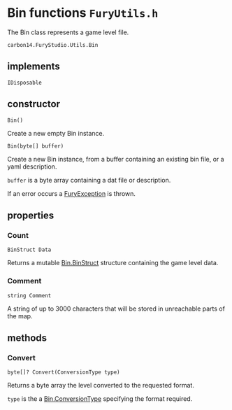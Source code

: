 # Bin functions `FuryUtils.h`

The Bin class represents a game level file.

`carbon14.FuryStudio.Utils.Bin`

## implements

`IDisposable`

## constructor

`Bin()`

Create a new empty Bin instance.

`Bin(byte[] buffer)`

Create a new Bin instance, from a buffer containing an existing bin file, or a yaml description.

`buffer` is a byte array containing a dat file or description.

If an error occurs a [FuryException](exception.md) is thrown.

## properties

### Count

`BinStruct Data`

Returns a mutable [Bin.BinStruct](binstruct.md) structure containing the game level data.

### Comment

`string Comment`

A string of up to 3000 characters that will be stored in unreachable parts of the map.

## methods

### Convert

`byte[]? Convert(ConversionType type)`

Returns a byte array the level converted to the requested format.

`type` is the a [Bin.ConversionType](conversiontype.md) specifying the format required.

